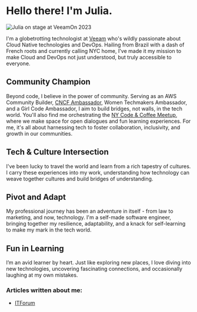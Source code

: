 # Hello there! I'm Julia.

![Julia on stage at VeeamOn 2023](https://blog-imgs-23.s3.amazonaws.com/veeamon23.jpeg)

I'm a globetrotting technologist at [Veeam](https://www.veeam.com/) who's wildly passionate about Cloud Native technologies and DevOps. Hailing from Brazil with a dash of French roots and currently calling NYC home, I've made it my mission to make Cloud and DevOps not just understood, but truly accessible to everyone.

## Community Champion
Beyond code, I believe in the power of community. Serving as an AWS Community Builder, [CNCF Ambassador](https://www.cncf.io/people/ambassadors/?_sft_lf-country=us&_sft_lf-expertise=non-technical&p=julia-furst-morgado), Women Techmakers Ambassador, and a Girl Code Ambassador, I aim to build bridges, not walls, in the tech world. You'll also find me orchestrating the [NY Code & Coffee Meetup](https://www.newyorkcodeandcoffee.com/), where we make space for open dialogues and fun learning experiences. For me, it's all about harnessing tech to foster collaboration, inclusivity, and growth in our communities.

## Tech & Culture Intersection
I've been lucky to travel the world and learn from a rich tapestry of cultures. I carry these experiences into my work, understanding how technology can weave together cultures and build bridges of understanding.

## Pivot and Adapt
My professional journey has been an adventure in itself - from law to marketing, and now, technology. I'm a self-made software engineer, bringing together my resilience, adaptability, and a knack for self-learning to make my mark in the tech world.

## Fun in Learning
I’m an avid learner by heart. Just like exploring new places, I love diving into new technologies, uncovering fascinating connections, and occasionally laughing at my own mistakes.



### Articles written about me:

- [ITForum](https://itforum.com.br/noticias/veeam-julia-morgado-mulheres-carreira/)

